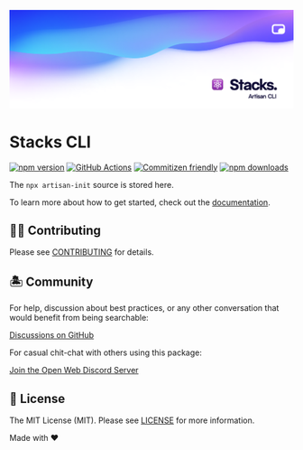 ![Social Card of the Stacks CLI](assets/cover_cli.png)

# Stacks CLI

[![npm version][npm-version-src]][npm-version-href]
[![GitHub Actions][github-actions-src]][github-actions-href]
[![Commitizen friendly](https://img.shields.io/badge/commitizen-friendly-brightgreen.svg)](http://commitizen.github.io/cz-cli/)
[![npm downloads][npm-downloads-src]][npm-downloads-href]

The `npx artisan-init` source is stored here.

To learn more about how to get started, check out the [documentation](https://stacks.ow3org.com).

## 💪🏼 Contributing

Please see [CONTRIBUTING](.github/CONTRIBUTING.md) for details.

## 🏝 Community

For help, discussion about best practices, or any other conversation that would benefit from being searchable:

[Discussions on GitHub](https://github.com/stacksjs/stacks/discussions)

For casual chit-chat with others using this package:

[Join the Open Web Discord Server](https://discord.ow3.org)

## 📄 License

The MIT License (MIT). Please see [LICENSE](../LICENSE.md) for more information.

Made with ❤️

<!-- Badges -->
[npm-version-src]: https://img.shields.io/npm/v/artisan-init?style=flat-square
[npm-version-href]: https://npmjs.com/package/artisan-init

[npm-downloads-src]: https://img.shields.io/npm/dm/artisan-init?style=flat-square
[npm-downloads-href]: https://npmjs.com/package/artisan-init

[github-actions-src]: https://img.shields.io/github/workflow/status/stacksjs/stacks/CI/main?style=flat-square
[github-actions-href]: https://github.com/stacksjs/stacks/actions?query=workflow%3Aci
